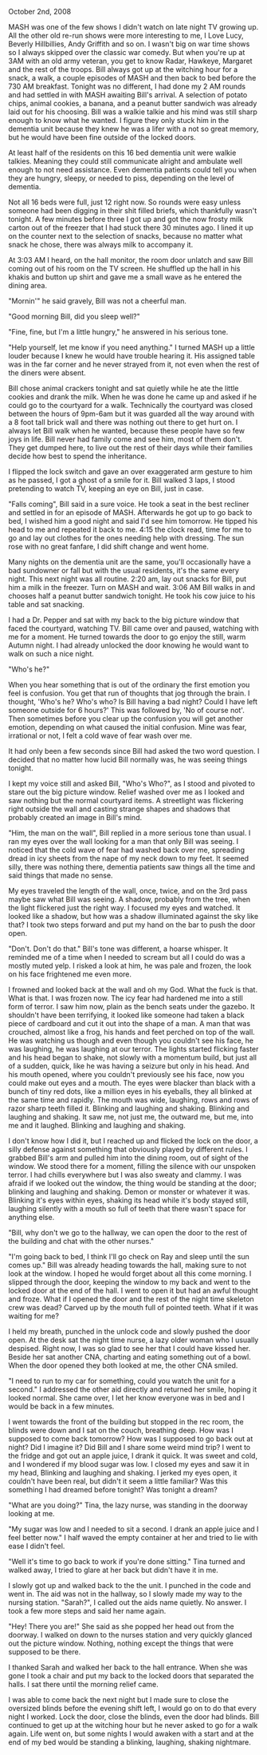 October 2nd, 2008 

MASH was one of the few shows I didn't watch on late night TV growing up. All the other old re-run shows were more interesting to me, I Love Lucy, Beverly Hillbillies, Andy Griffith and so on. I wasn't big on war time shows so I always skipped over the classic war comedy. But when you're up at 3AM with an old army veteran, you get to know Radar, Hawkeye, Margaret and the rest of the troops. Bill always got up at  the witching hour for a snack, a walk, a couple episodes of MASH and then back to bed before the 730 AM  breakfast. Tonight was no different, I had done my 2 AM rounds and had settled in with MASH awaiting Bill's arrival. A selection of potato chips, animal cookies, a banana, and a peanut butter sandwich was already laid out for his choosing. Bill was a walkie talkie and his mind was still sharp enough to know what he wanted. I figure they only stuck him in the dementia unit because they knew he was a lifer with a not so great memory, but he would have been fine outside of the locked doors. 

At least half of the residents on this 16 bed dementia unit were walkie talkies. Meaning they could still communicate alright and ambulate well enough to not need assistance. Even dementia patients could tell you when they are hungry, sleepy, or needed to piss, depending on the level of dementia. 

Not all 16 beds were full, just 12 right now. So rounds were easy unless someone had been digging in their shit filled briefs, which thankfully wasn't tonight. A few minutes before three I got up and got the now frosty milk carton out of the freezer that I had stuck there 30 minutes ago. I lined it up on the counter next to the selection of snacks, because no matter what snack he chose, there was always milk to accompany it. 

At 3:03 AM I heard, on the hall monitor, the room door unlatch and saw Bill coming out of his room on the TV screen. He shuffled up the hall in his khakis and button up shirt and gave me a small wave as he entered the dining area.

"Mornin'" he said gravely, Bill was not a cheerful man. 

"Good morning Bill, did you sleep well?"

"Fine, fine, but I'm a little hungry," he answered in his serious tone. 

"Help yourself, let me know if you need anything." I turned MASH up a little louder because I knew he would have trouble hearing it. His assigned table was in the far corner and he never strayed from it, not even when the rest of the diners were absent. 

Bill chose animal crackers tonight and sat quietly while he ate the little cookies and drank the milk. When he was done he came up and asked if he could go to the courtyard for a walk. Technically the courtyard was closed between the hours of 9pm-6am but it was guarded all the way around with a 8 foot tall brick wall and there was nothing out there to get hurt on. I always let Bill walk when he wanted, because these people have so few joys in life. Bill never had family come and see him, most of them don't. They get dumped here, to live out the rest of their days while their families decide how best to spend the inheritance. 

I flipped the lock switch and gave an over exaggerated arm gesture to him as he passed, I got a ghost of a smile for it. Bill walked 3 laps, I stood pretending to watch TV, keeping an eye on Bill, just in case. 

"Falls coming", Bill said in a sure voice. He took a seat in the best recliner and settled in for an episode of MASH. Afterwards he got up to go back to bed, I wished him a good night and said I'd see him tomorrow. He tipped his head to me and repeated it back to me. 4:15 the clock read, time for me to go and lay out clothes for the ones needing help with dressing. The sun rose with no great fanfare, I did shift change and went home. 

Many nights on the dementia unit are the same, you'll occasionally have a bad sundowner or fall but with the usual residents, it's the same every night. This next night was all routine. 2:20 am, lay out snacks for Bill, put him a milk in the freezer. Turn on MASH and wait. 3:06 AM Bill walks in and chooses half a peanut butter sandwich tonight. He took his cow juice to his table and sat snacking. 

I had a Dr. Pepper and sat with my back to the big picture window that faced the courtyard, watching TV. Bill came over and paused, watching with me for a moment. He turned towards the door to go enjoy the still, warm Autumn night. I had already unlocked the door knowing he would want to walk on such a nice night. 

"Who's he?"

When you hear something that is out of the ordinary the first emotion you feel is confusion. You get that run of thoughts that jog through the brain. I thought, 'Who's he? Who's who? Is Bill having a bad night? Could I have left someone outside for 6 hours?' This was followed by, 'No of course not'. Then sometimes before you clear up the confusion you will get another emotion, depending on what caused the initial confusion. Mine was fear, irrational or not, I felt a cold wave of fear wash over me. 

It had only been a few seconds since Bill had asked the two word question. I decided that no matter how lucid Bill normally was, he was  seeing things tonight. 

I kept my voice still and asked Bill, "Who's Who?", as I stood and pivoted to stare out the big picture window. Relief washed over me as I looked and saw nothing but the normal courtyard items. A streetlight was flickering right outside the wall and casting strange shapes and shadows that probably created an image in Bill's mind. 

"Him, the man on the wall", Bill replied in a more serious tone than usual. I ran my eyes over the wall looking for a man that only Bill was seeing. I noticed that the cold wave of fear had washed back over me, spreading dread in icy sheets from the nape of my neck down to my feet. It seemed silly, there was nothing there, dementia patients saw things all the time and said things that made no sense. 

My eyes traveled the length of the wall, once, twice, and on the 3rd pass maybe saw what Bill was seeing.  A shadow, probably from the tree, when the light flickered just the right way. I focused my eyes and watched. It looked like a shadow, but how was a shadow illuminated against the sky like that? I took two steps forward and put my hand on the bar to push the door open. 

"Don't. Don't do that." Bill's tone was different, a hoarse whisper. It reminded me of a time when I needed to scream but all I could do was a mostly muted yelp. I risked a look at him, he was pale and frozen, the look on his face frightened me even more.

I frowned and looked back at the wall and oh my God. What the fuck is that. What is that. I was frozen now. The icy fear had hardened me into a still form of terror. I saw him now, plain as the bench seats under the gazebo. It shouldn't have been terrifying, it looked like someone had taken a black piece of cardboard and cut it out into the shape of a man. A man that was crouched, almost like a frog, his hands and feet perched on top of the wall. He was watching us though and even though you couldn't see his face, he was laughing, he was laughing at our terror. The lights started flicking faster and his head began to shake, not slowly with a momentum build, but just all of a sudden, quick, like he was having a seizure but only in his head. And his mouth opened, where you couldn't previously see his face, now you could make out eyes and a mouth. The eyes were blacker than black with a bunch of tiny red dots, like a million eyes in his eyeballs, they all blinked at the same time and rapidly. The mouth was wide, laughing, rows and rows of razor sharp teeth filled it. Blinking and laughing and shaking. Blinking and laughing and shaking. It saw me, not just me, the outward me, but me, into me and it laughed.  Blinking and laughing and shaking. 

I don't know how I did it, but I reached up and flicked the lock on the door, a silly defense against something that obviously played by different rules. I grabbed Bill's arm and pulled him into the dining room, out of sight of the window. We stood there for a moment, filling the silence with our unspoken terror.  I had chills everywhere but I was also sweaty and clammy. I was afraid if we looked out the window, the thing would be standing at the door; blinking and laughing and shaking. Demon or monster or whatever it was. Blinking it's eyes within eyes, shaking its head while it's body stayed still, laughing silently with a mouth so full of teeth that there wasn't space for anything else. 

"Bill, why don't we go to the hallway, we can open the door to the rest of the building and chat with the other nurses."

"I'm going back to bed, I think I'll go check on Ray and sleep until the sun comes up." Bill was already heading towards the hall, making sure to not look at the window. I hoped he would forget about all this come morning. I slipped through the door, keeping the window to my back and went to the locked door at the end of the hall. I went to open it but had an awful thought and froze. What if I opened the door and the rest of the night time skeleton crew was dead? Carved up by the mouth full of pointed teeth. What if it was waiting for me? 

I held my breath, punched in the unlock code and slowly pushed the door open. At the desk sat the night time nurse, a lazy older woman who I usually despised. Right now, I was so glad to see her that I could have kissed her. Beside her sat another CNA, charting and eating something out of a bowl. When the door opened they both looked at me, the other CNA smiled. 

"I need to run to my car for something, could you watch the unit for a second." I addressed the other aid directly and returned her smile, hoping it looked normal. She came over, I let her know everyone was in bed and I would be back in a few minutes.

I went towards the front of the building but stopped in the rec room, the blinds were down and I sat on the couch, breathing deep. How was I supposed to come back tomorrow? How was I supposed to go back out at night? Did I imagine it? Did Bill and I share some weird mind trip? I went to the fridge and got out an apple juice, I drank it quick. It was sweet and cold, and I wondered if my blood sugar was low. I closed my eyes and saw it in my head, Blinking and laughing and shaking. I jerked my eyes open, it couldn't have been real, but didn't it seem a little familiar? Was this something I had dreamed before tonight? Was tonight a dream? 

"What are you doing?" Tina, the lazy nurse, was standing in the doorway looking at me. 

"My sugar was low and I needed to sit a second. I drank an apple juice and I feel better now." I half waved the empty container at her and tried to lie with ease I didn't feel. 

"Well it's time to go back to work if you're done sitting." Tina turned and walked away, I tried to glare at her back but didn't have it in me. 

I slowly got up and walked back to the the unit. I punched in the code and went in.  The aid was not in the hallway, so I slowly made my way to the nursing station. "Sarah?", I called out the aids name quietly. No answer. I took a few more steps and said her name again. 

"Hey! There you are!" She said as she popped her head out from the doorway. I walked on down to the nurses station and very quickly glanced out the picture window. Nothing, nothing except the things that were supposed to be there. 

I thanked Sarah and walked her back to the hall entrance. When she was gone I took a chair and put my back to the locked doors that separated the halls. I sat there until the morning relief came. 

I was able to come back the next night but I made sure to close the oversized blinds before the evening shift left, I would go on to do that every night I worked. Lock the door, close the blinds, even the door had blinds. Bill continued to get up at the witching hour but he never asked to go for a walk again. Life went on, but some nights I would awaken with a start and at the end of my bed would be standing a blinking, laughing, shaking nightmare.